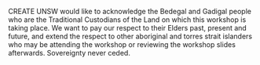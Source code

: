 ---
---

CREATE UNSW would like to acknowledge the Bedegal and Gadigal people who are the Traditional Custodians of the Land on which this workshop is taking place. We want to pay our respect to their Elders past, present and future, and extend the respect to other aboriginal and torres strait islanders who may be attending the workshop or reviewing the workshop slides afterwards. Sovereignty never ceded.
